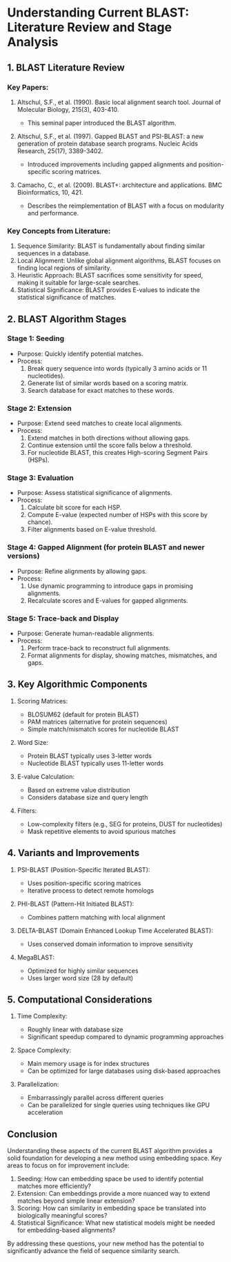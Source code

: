 # Understanding Current BLAST: Literature Review and Stage Analysis

## 1. BLAST Literature Review

### Key Papers:

1. Altschul, S.F., et al. (1990). Basic local alignment search tool. Journal of Molecular Biology, 215(3), 403-410.
   - This seminal paper introduced the BLAST algorithm.

2. Altschul, S.F., et al. (1997). Gapped BLAST and PSI-BLAST: a new generation of protein database search programs. Nucleic Acids Research, 25(17), 3389-3402.
   - Introduced improvements including gapped alignments and position-specific scoring matrices.

3. Camacho, C., et al. (2009). BLAST+: architecture and applications. BMC Bioinformatics, 10, 421.
   - Describes the reimplementation of BLAST with a focus on modularity and performance.

### Key Concepts from Literature:

1. Sequence Similarity: BLAST is fundamentally about finding similar sequences in a database.
2. Local Alignment: Unlike global alignment algorithms, BLAST focuses on finding local regions of similarity.
3. Heuristic Approach: BLAST sacrifices some sensitivity for speed, making it suitable for large-scale searches.
4. Statistical Significance: BLAST provides E-values to indicate the statistical significance of matches.

## 2. BLAST Algorithm Stages

### Stage 1: Seeding

- Purpose: Quickly identify potential matches.
- Process:
  1. Break query sequence into words (typically 3 amino acids or 11 nucleotides).
  2. Generate list of similar words based on a scoring matrix.
  3. Search database for exact matches to these words.

### Stage 2: Extension

- Purpose: Extend seed matches to create local alignments.
- Process:
  1. Extend matches in both directions without allowing gaps.
  2. Continue extension until the score falls below a threshold.
  3. For nucleotide BLAST, this creates High-scoring Segment Pairs (HSPs).

### Stage 3: Evaluation

- Purpose: Assess statistical significance of alignments.
- Process:
  1. Calculate bit score for each HSP.
  2. Compute E-value (expected number of HSPs with this score by chance).
  3. Filter alignments based on E-value threshold.

### Stage 4: Gapped Alignment (for protein BLAST and newer versions)

- Purpose: Refine alignments by allowing gaps.
- Process:
  1. Use dynamic programming to introduce gaps in promising alignments.
  2. Recalculate scores and E-values for gapped alignments.

### Stage 5: Trace-back and Display

- Purpose: Generate human-readable alignments.
- Process:
  1. Perform trace-back to reconstruct full alignments.
  2. Format alignments for display, showing matches, mismatches, and gaps.

## 3. Key Algorithmic Components

1. Scoring Matrices:
   - BLOSUM62 (default for protein BLAST)
   - PAM matrices (alternative for protein sequences)
   - Simple match/mismatch scores for nucleotide BLAST

2. Word Size:
   - Protein BLAST typically uses 3-letter words
   - Nucleotide BLAST typically uses 11-letter words

3. E-value Calculation:
   - Based on extreme value distribution
   - Considers database size and query length

4. Filters:
   - Low-complexity filters (e.g., SEG for proteins, DUST for nucleotides)
   - Mask repetitive elements to avoid spurious matches

## 4. Variants and Improvements

1. PSI-BLAST (Position-Specific Iterated BLAST):
   - Uses position-specific scoring matrices
   - Iterative process to detect remote homologs

2. PHI-BLAST (Pattern-Hit Initiated BLAST):
   - Combines pattern matching with local alignment

3. DELTA-BLAST (Domain Enhanced Lookup Time Accelerated BLAST):
   - Uses conserved domain information to improve sensitivity

4. MegaBLAST:
   - Optimized for highly similar sequences
   - Uses larger word size (28 by default)

## 5. Computational Considerations

1. Time Complexity:
   - Roughly linear with database size
   - Significant speedup compared to dynamic programming approaches

2. Space Complexity:
   - Main memory usage is for index structures
   - Can be optimized for large databases using disk-based approaches

3. Parallelization:
   - Embarrassingly parallel across different queries
   - Can be parallelized for single queries using techniques like GPU acceleration

## Conclusion

Understanding these aspects of the current BLAST algorithm provides a solid foundation for developing a new method using embedding space. Key areas to focus on for improvement include:

1. Seeding: How can embedding space be used to identify potential matches more efficiently?
2. Extension: Can embeddings provide a more nuanced way to extend matches beyond simple linear extension?
3. Scoring: How can similarity in embedding space be translated into biologically meaningful scores?
4. Statistical Significance: What new statistical models might be needed for embedding-based alignments?

By addressing these questions, your new method has the potential to significantly advance the field of sequence similarity search.